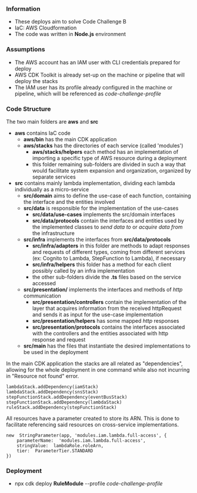 
### Information

- These deploys aim to solve Code Challenge B
- IaC: AWS Cloudformation
- The code was written in **Node.js** environment

### Assumptions

- The AWS account has an IAM user with CLI credentials prepared for deploy
- AWS CDK Toolkit is already set-up on the machine or pipeline that will deploy the stacks
- The IAM user has its profile already configured in the machine or pipeline, which will be referenced as *code-challenge-profile*

### Code Structure
The two main folders are **aws** and **src**
 - **aws** contains IaC code
	 - **aws/bin** has the main CDK application
	 - **aws/stacks** has the directories of each service (called 'modules')
		 - **aws/stacks/helpers** each method has an implementation of importing a specific type of AWS resource during a deployment
		 - this folder remaining sub-folders are divided in such a way that would facilitate system expansion and organization, organized by separate services
 - **src** contains mainly lambda implementation, dividing each lambda individually as a micro-service
	 - **src/domain** aims to define the use-case of each function, containing the interface and the entities involved
	 - **src/data** is responsible for the implementation of the use-cases
		 - **src/data/use-cases** implements the src/domain interfaces
		 - **src/data/protocols** contain the interfaces and entities used by the implemented classes to *send data to* or *acquire data from* the infrastructure
	 - **src/infra** implements the interfaces from **src/data/protocols**
		 - **src/infra/adapters** in this folder are methods to adapt responses and requests of different types, coming from different services (ex: Cognito to Lambda, StepFunction to Lambda), if necessary
		 -  **src/infra/helpers** this folder has a method for each client possibly called by an infra implementation
		 - the other sub-folders divide the **.ts** files based on the service accessed
	 - **src/presentation/** implements the interfaces and methods of *http* communication
		 - **src/presentation/controllers** contain the implementation of the layer that acquires information from the received httpRequest and sends it as input for the use-case implementation
		 - **src/presentation/helpers** has some mapped *http* responses
		 - **src/presentation/protocols** contains the interfaces associated with the controllers and the entities associated with http response and request
	 - **src/main** has the files that instantiate the desired implementations to be used in the deployment

In the main CDK application the stacks are all related as "dependencies", allowing for the whole deployment in one command while also not incurring in "Resource not found" error.

    lambdaStack.addDependency(iamStack)
    lambdaStack.addDependency(snsStack)
    stepFunctionStack.addDependency(eventBusStack)
    stepFunctionStack.addDependency(lambdaStack)
    ruleStack.addDependency(stepFunctionStack)

All resources have a parameter created to store its ARN. This is done to facilitate referencing said resources on cross-service implementations.

    new  StringParameter(app, 'modules.iam.lambda.full-access', {
	    parameterName:  'modules.iam.lambda.full-access',
	    stringValue:  lambdaRole.roleArn,
	    tier:  ParameterTier.STANDARD
    })


### Deployment

- npx cdk deploy **RuleModule** --profile *code-challenge-profile*